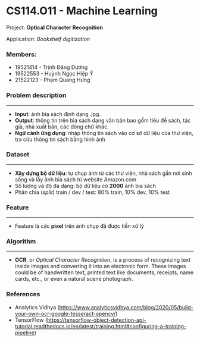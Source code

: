 # CS114.O11 - Machine Learning

Project: **Optical Character Recognition**

Application: *Bookshelf digitization*

### Members:

*   19521414 - Trịnh Đăng Dương
*   19522553 - Huỳnh Ngọc Hiệp Ý
*   21522123 - Phạm Quang Hưng

### Problem description
---
- **Input**: ảnh bìa sách định dạng .jpg.
- **Output**: thông tin trên bìa sách dạng văn bản bao gồm tiêu đề sách, tác giả, nhà xuất bản, các dòng chữ khác.
- **Ngữ cảnh ứng dụng**: nhập thông tin sách vào cơ sở dữ liệu của thư viện, tra cứu thông tin sách bằng hình ảnh

### Dataset
---
- **Xây dựng bộ dữ liệu**: tự chụp ảnh từ các thư viện, nhà sách gần nơi sinh sống và lấy ảnh bìa sách từ website Amazon.com
- Số lượng và độ đa dạng: bộ dữ liệu có **2000** ảnh bìa sách
- Phân chia (*split*) train / dev / test: 80% train, 10% dev, 10% test

### Feature
---
- Feature là các **pixel** trên ảnh chụp đã được tiền xử lý

### Algorithm
---
- **OCR**, or *Optical Character Recognition*, is a process of recognizing text inside images and converting it into an electronic form. These images could be of handwritten text, printed text like documents, receipts, name cards, etc., or even a natural scene photograph.

### References
- Analytics Vidhya (https://www.analyticsvidhya.com/blog/2020/05/build-your-own-ocr-google-tesseract-opencv/)
- TensorFlow (https://tensorflow-object-detection-api-tutorial.readthedocs.io/en/latest/training.html#configuring-a-training-pipeline)
